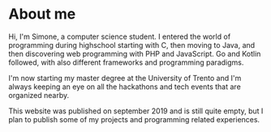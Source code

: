 # About me

Hi, I'm Simone, a computer science student.
I entered the world of programming during highschool starting with C, then moving to Java, and then discovering web programming with PHP and JavaScript. Go and Kotlin followed, with also different frameworks and programming paradigms.

I'm now starting my master degree at the University of Trento and I'm always keeping an eye on
all the hackathons and tech events that are organized nearby.

This website was published on september 2019 and is still quite empty, but I plan to publish some of my projects and programming related experiences.
